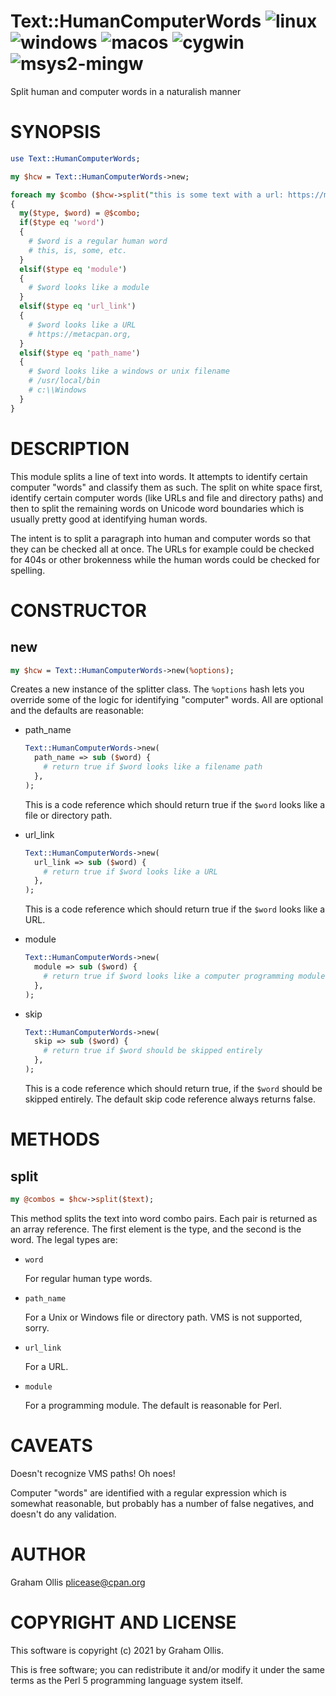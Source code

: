 # Text::HumanComputerWords ![linux](https://github.com/uperl/Text-HumanComputerWords/workflows/linux/badge.svg) ![windows](https://github.com/uperl/Text-HumanComputerWords/workflows/windows/badge.svg) ![macos](https://github.com/uperl/Text-HumanComputerWords/workflows/macos/badge.svg) ![cygwin](https://github.com/uperl/Text-HumanComputerWords/workflows/cygwin/badge.svg) ![msys2-mingw](https://github.com/uperl/Text-HumanComputerWords/workflows/msys2-mingw/badge.svg)

Split human and computer words in a naturalish manner

# SYNOPSIS

```perl
use Text::HumanComputerWords;

my $hcw = Text::HumanComputerWords->new;

foreach my $combo ($hcw->split("this is some text with a url: https://metacpan.org, a unix path name: /usr/local/bin and a windows path name: c:\\Windows"))
{
  my($type, $word) = @$combo;
  if($type eq 'word')
  {
    # $word is a regular human word
    # this, is, some, etc.
  }
  elsif($type eq 'module')
  {
    # $word looks like a module
  }
  elsif($type eq 'url_link')
  {
    # $word looks like a URL
    # https://metacpan.org,
  }
  elsif($type eq 'path_name')
  {
    # $word looks like a windows or unix filename
    # /usr/local/bin
    # c:\\Windows
  }
}
```

# DESCRIPTION

This module splits a line of text into words.  It attempts to identify certain computer "words" and classify them as such.
The split on white space first, identify certain computer words (like URLs and file and directory paths) and then to split
the remaining words on Unicode word boundaries which is usually pretty good at identifying human words.

The intent is to split a paragraph into human and computer words so that they can be checked all at once.  The URLs for example
could be checked for 404s or other brokenness while the human words could be checked for spelling.

# CONSTRUCTOR

## new

```perl
my $hcw = Text::HumanComputerWords->new(%options);
```

Creates a new instance of the splitter class.  The `%options` hash lets you override some of the logic for identifying
"computer" words.  All are optional and the defaults are reasonable:

- path\_name

    ```perl
    Text::HumanComputerWords->new(
      path_name => sub ($word) {
        # return true if $word looks like a filename path
      },
    );
    ```

    This is a code reference which should return true if the `$word` looks like a file or directory path.

- url\_link

    ```perl
    Text::HumanComputerWords->new(
      url_link => sub ($word) {
        # return true if $word looks like a URL
      },
    );
    ```

    This is a code reference which should return true if the `$word` looks like a URL.

- module

    ```perl
    Text::HumanComputerWords->new(
      module => sub ($word) {
        # return true if $word looks like a computer programming module
      },
    );
    ```

- skip

    ```perl
    Text::HumanComputerWords->new(
      skip => sub ($word) {
        # return true if $word should be skipped entirely
      },
    );
    ```

    This is a code reference which should return true, if the `$word` should be skipped entirely.  The default skip code reference
    always returns false.

# METHODS

## split

```perl
my @combos = $hcw->split($text);
```

This method splits the text into word combo pairs.  Each pair is returned as an array reference.  The first element is the type,
and the second is the word.  The legal types are:

- `word`

    For regular human type words.

- `path_name`

    For a Unix or Windows file or directory path.  VMS is not supported, sorry.

- `url_link`

    For a URL.

- `module`

    For a programming module.  The default is reasonable for Perl.

# CAVEATS

Doesn't recognize VMS paths!  Oh noes!

Computer "words" are identified with a regular expression which is somewhat reasonable, but probably has a number of false negatives, and
doesn't do any validation.

# AUTHOR

Graham Ollis <plicease@cpan.org>

# COPYRIGHT AND LICENSE

This software is copyright (c) 2021 by Graham Ollis.

This is free software; you can redistribute it and/or modify it under
the same terms as the Perl 5 programming language system itself.

